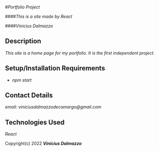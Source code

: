 #_Portfolio Project_

####_This is a site made by React_

####_Vinicius Dalmazzo_

## Description

_This site is a home page for my portfolio. It is the first independent project._

## Setup/Installation Requirements

* _npm start_

## Contact Details

_email: viniciusdalmazzodecamargo@gmail.com_

## Technologies Used

_React_


Copyright(c) 2022 **_Vinicius Dalmazzo_**